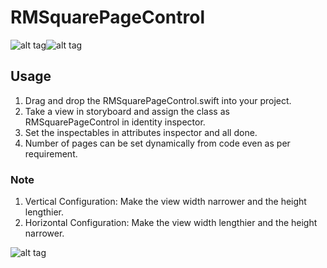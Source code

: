 # RMSquarePageControl

![alt tag](https://github.com/rupammitra/RMSquarePageControl/blob/master/Screenshots/Circle.png)![alt tag](https://github.com/rupammitra/RMSquarePageControl/blob/master/Screenshots/RMSquarePageControl.gif)

## Usage

1. Drag and drop the RMSquarePageControl.swift into your project.
2. Take a view in storyboard and assign the class as RMSquarePageControl in identity inspector.
3. Set the inspectables in attributes inspector and all done.
4. Number of pages can be set dynamically from code even as per requirement.

### Note

1. Vertical Configuration: Make the view width narrower and the height lengthier.
2. Horizontal Configuration: Make the view width lengthier and the height narrower.

![alt tag](https://github.com/rupammitra/RMSquarePageControl/blob/master/Screenshots/Inspectables.png)

